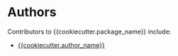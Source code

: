 # Authors

Contributors to {{cookiecutter.package_name}} include:

+ [{{cookiecutter.author_name}}](mailto:{{cookiecutter.author_email}})

